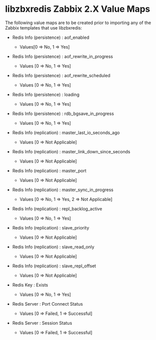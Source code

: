 # libzbxredis Zabbix 2.X Value Maps

The following value maps are to be created prior to importing any of the Zabbix templates that use libzbxredis:

* Redis Info (persistence) : aof_enabled

  * Values[0 => No, 1 => Yes]

* Redis Info (persistence) : aof_rewrite_in_progress

  * Values [0 => No, 1 => Yes]

* Redis Info (persistence) : aof_rewrite_scheduled

  * Values [0 => No, 1 => Yes]

* Redis Info (persistence) : loading

  * Values [0 => No, 1 => Yes]

* Redis Info (persistence) : rdb_bgsave_in_progress

  * Values [0 => No, 1 => Yes]

* Redis Info (replication) : master_last_io_seconds_ago

  * Values [0 => Not Applicable]

* Redis Info (replication) : master_link_down_since_seconds

  * Values [0 => Not Applicable]

* Redis Info (replication) : master_port

  * Values [0 => Not Applicable]

* Redis Info (replication) : master_sync_in_progress

  * Values [0 => No, 1 => Yes, 2 => Not Applicable]

* Redis Info (replication) : repl_backlog_active

  * Values [0 => No, 1 => Yes]

* Redis Info (replication) : slave_priority

  * Values [0 => Not Applicable]

* Redis Info (replication) : slave_read_only

  * Values [0 => Not Applicable]

* Redis Info (replication) : slave_repl_offset

  * Values [0 => Not Applicable]

* Redis Key : Exists

  * Values [0 => No, 1 => Yes]

* Redis Server : Port Connect Status

  * Values [0 => Failed, 1 => Successful]

* Redis Server : Session Status

  * Values [0 => Failed, 1 => Successful]
